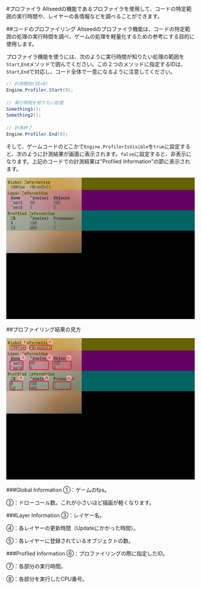 #プロファイラ
Altseedの機能であるプロファイラを使用して、コードの特定範囲の実行時間や、レイヤーの各情報などを調べることができます。

##コードのプロファイリング
Altseedのプロファイラ機能は、コードの特定範囲の処理の実行時間を調べ、ゲームの処理を軽量化するための参考にする目的に使用します。

プロファイラ機能を使うには、次のように実行時間が知りたい処理の範囲を`Start`,`End`メソッドで囲んでください。この２つのメソッドに指定するIDは、`Start`,`End`で対応し、コード全体で一意になるように注意してください。

```C#
// 計測開始(ID=9)
Engine.Profiler.Start(9);

// 実行時間を知りたい処理
Something1();
Something2();

// 計測終了
Engine.Profiler.End(9);
```

そして、ゲームコードのどこかで`Engine.ProfilerIsVisible`を`true`に設定すると、次のように計測結果が画面に表示されます。`false`に設定すると、非表示になります。上記のコードでの計測結果は"Profiled Information"の節に表示されます。

![プロファイラ](img/Profiler1.png)

##プロファイリング結果の見方

![プロファイラ](img/Profiler2.png)

###Global Information
①：ゲームのfps。

②：ドローコール数。これが小さいほど描画が軽くなります。

###Layer Information
③：レイヤー名。

④：各レイヤーの更新時間（Updateにかかった時間）。

⑤：各レイヤーに登録されているオブジェクトの数。

###Profiled Information
⑥：プロファイリングの際に指定したID。

⑦：各部分の実行時間。

⑧：各部分を実行したCPU番号。
